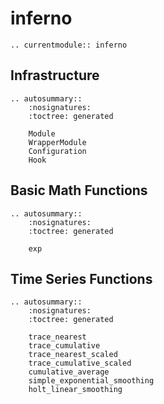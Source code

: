 # inferno

```{eval-rst}
.. currentmodule:: inferno
```

## Infrastructure
```{eval-rst}
.. autosummary::
    :nosignatures:
    :toctree: generated

    Module
    WrapperModule
    Configuration
    Hook
```

## Basic Math Functions
```{eval-rst}
.. autosummary::
    :nosignatures:
    :toctree: generated

    exp
```

## Time Series Functions
```{eval-rst}
.. autosummary::
    :nosignatures:
    :toctree: generated

    trace_nearest
    trace_cumulative
    trace_nearest_scaled
    trace_cumulative_scaled
    cumulative_average
    simple_exponential_smoothing
    holt_linear_smoothing
```